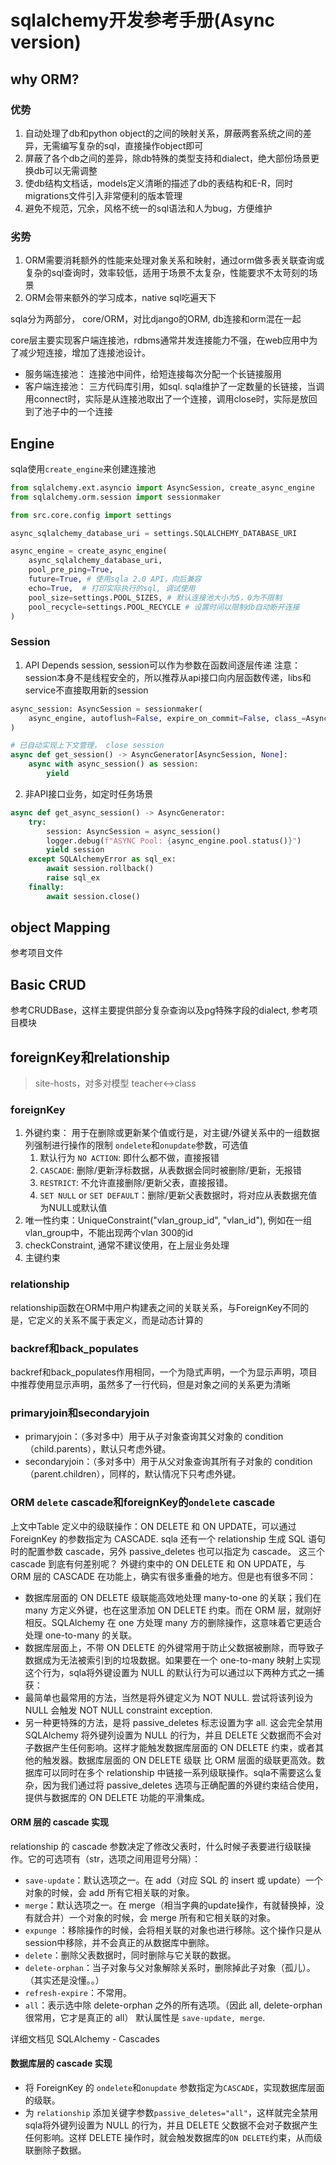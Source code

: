 # sqlalchemy开发参考手册(Async version)
## why ORM?
### 优势
1. 自动处理了db和python object的之间的映射关系，屏蔽两套系统之间的差异，无需编写复杂的sql，直接操作object即可
2. 屏蔽了各个db之间的差异，除db特殊的类型支持和dialect，绝大部份场景更换db可以无需调整
3. 使db结构文档话，models定义清晰的描述了db的表结构和E-R，同时migrations文件引入非常便利的版本管理
4. 避免不规范，冗余，风格不统一的sql语法和人为bug，方便维护
### 劣势
1. ORM需要消耗额外的性能来处理对象关系和映射，通过orm做多表关联查询或复杂的sql查询时，效率较低，适用于场景不太复杂，性能要求不太苛刻的场景
2. ORM会带来额外的学习成本，native sql吃遍天下

sqla分为两部分， core/ORM，对比django的ORM, db连接和orm混在一起

core层主要实现客户端连接池，rdbms通常并发连接能力不强，在web应用中为了减少短连接，增加了连接池设计。
- 服务端连接池： 连接池中间件，给短连接每次分配一个长链接服用
- 客户端连接池： 三方代码库引用，如sql. sqla维护了一定数量的长链接，当调用connect时，实际是从连接池取出了一个连接，调用close时，实际是放回到了池子中的一个连接

## Engine
sqla使用`create_engine`来创建连接池
```python
from sqlalchemy.ext.asyncio import AsyncSession, create_async_engine
from sqlalchemy.orm.session import sessionmaker

from src.core.config import settings

async_sqlalchemy_database_uri = settings.SQLALCHEMY_DATABASE_URI

async_engine = create_async_engine(
    async_sqlalchemy_database_uri,
    pool_pre_ping=True,
    future=True, # 使用sqla 2.0 API，向后兼容
    echo=True,  # 打印实际执行的sql, 调试使用
    pool_size=settings.POOL_SIZES, # 默认连接池大小为5，0为不限制
    pool_recycle=settings.POOL_RECYCLE # 设置时间以限制db自动断开连接
)
```
### Session
1. API Depends session, session可以作为参数在函数间逐层传递
注意： session本身不是线程安全的，所以推荐从api接口向内层函数传递，libs和service不直接取用新的session
```python
async_session: AsyncSession = sessionmaker(
    async_engine, autoflush=False, expire_on_commit=False, class_=AsyncSession
)

# 已自动实现上下文管理， close session
async def get_session() -> AsyncGenerator[AsyncSession, None]:
    async with async_session() as session:
        yield

```
2. 非API接口业务，如定时任务场景
```python
async def get_async_session() -> AsyncGenerator:
    try:
        session: AsyncSession = async_session()
        logger.debug(f"ASYNC Pool: {async_engine.pool.status()}")
        yield session
    except SQLAlchemyError as sql_ex:
        await session.rollback()
        raise sql_ex
    finally:
        await session.close()
```

## object Mapping
参考项目文件

## Basic CRUD
参考CRUDBase，这样主要提供部分复杂查询以及pg特殊字段的dialect, 参考项目模块

## foreignKey和relationship
> site-hosts，对多对模型 teacher<->class
### foreignKey
1. 外键约束： 用于在删除或更新某个值或行是，对主键/外键关系中的一组数据列强制进行操作的限制
    `ondelete`和`onupdate`参数，可选值
    1. 默认行为 `NO ACTION`: 即什么都不做，直接报错
    2. `CASCADE`: 删除/更新浮标数据，从表数据会同时被删除/更新，无报错
    3. `RESTRICT`: 不允许直接删除/更新父表，直接报错。
    4. `SET NULL` or `SET DEFAULT`：删除/更新父表数据时，将对应从表数据充值为NULL或默认值
2. 唯一性约束：UniqueConstraint("vlan_group_id", "vlan_id"), 例如在一组vlan_group中，不能出现两个vlan 300的id
3. checkConstraint, 通常不建议使用，在上层业务处理
4. 主键约束

### relationship
relationship函数在ORM中用户构建表之间的关联关系，与ForeignKey不同的是，它定义的关系不属于表定义，而是动态计算的

### backref和back_populates
backref和back_populates作用相同，一个为隐式声明，一个为显示声明，项目中推荐使用显示声明，虽然多了一行代码，但是对象之间的关系更为清晰

### primaryjoin和secondaryjoin
- primaryjoin：（多对多中）用于从子对象查询其父对象的 condition（child.parents），默认只考虑外键。
- secondaryjoin：（多对多中）用于从父对象查询其所有子对象的 condition（parent.children），同样的，默认情况下只考虑外键。

### ORM `delete` cascade和foreignKey的`ondelete` cascade
上文中Table 定义中的级联操作：ON DELETE 和 ON UPDATE，可以通过 ForeignKey 的参数指定为 CASCADE.
sqla 还有一个 relationship 生成 SQL 语句时的配置参数 cascade，另外 passive_deletes 也可以指定为 cascade。
这三个 cascade 到底有何差别呢？
外键约束中的 ON DELETE 和 ON UPDATE，与 ORM 层的 CASCADE 在功能上，确实有很多重叠的地方。但是也有很多不同：

- 数据库层面的 ON DELETE 级联能高效地处理 many-to-one 的关联；我们在 many 方定义外键，也在这里添加 ON DELETE 约束。而在 ORM 层，就刚好相反。SQLAlchemy 在 one 方处理 many 方的删除操作，这意味着它更适合处理 one-to-many 的关联。
- 数据库层面上，不带 ON DELETE 的外键常用于防止父数据被删除，而导致子数据成为无法被索引到的垃圾数据。如果要在一个 one-to-many 映射上实现这个行为，sqla将外键设置为 NULL 的默认行为可以通过以下两种方式之一捕获：
- 最简单也最常用的方法，当然是将外键定义为 NOT NULL. 尝试将该列设为 NULL 会触发 NOT NULL constraint exception.
- 另一种更特殊的方法，是将 passive_deletes 标志设置为字 all. 这会完全禁用 SQLAlchemy 将外键列设置为 NULL 的行为，并且 DELETE 父数据而不会对子数据产生任何影响。这样才能触发数据库层面的 ON DELETE 约束，或者其他的触发器。数据库层面的 ON DELETE 级联 比 ORM 层面的级联更高效。数据库可以同时在多个 relationship 中链接一系列级联操作。sqla不需要这么复杂，因为我们通过将 passive_deletes 选项与正确配置的外键约束结合使用，提供与数据库的 ON DELETE 功能的平滑集成。
#### ORM 层的 cascade 实现
relationship 的 cascade 参数决定了修改父表时，什么时候子表要进行级联操作。它的可选项有（str，选项之间用逗号分隔）：

- `save-update`：默认选项之一。在 add（对应 SQL 的 insert 或 update）一个对象的时候，会 add 所有它相关联的对象。
- `merge`：默认选项之一。在 merge（相当字典的update操作，有就替换掉，没有就合并）一个对象的时候，会 merge 所有和它相关联的对象。
- `expunge` ：移除操作的时候，会将相关联的对象也进行移除。这个操作只是从session中移除，并不会真正的从数据库中删除。
- `delete`：删除父表数据时，同时删除与它关联的数据。
- `delete-orphan`：当子对象与父对象解除关系时，删除掉此子对象（孤儿）。（其实还是没懂。。）
- `refresh-expire`：不常用。
- `all`：表示选中除 delete-orphan 之外的所有选项。（因此 all, delete-orphan 很常用，它才是真正的 all）
默认属性是 `save-update, merge`.

详细文档见 SQLAlchemy - Cascades

#### 数据库层的 cascade 实现
- 将 ForeignKey 的 `ondelete`和`onupdate` 参数指定为`CASCADE`，实现数据库层面的级联。
- 为 `relationship` 添加关键字参数`passive_deletes="all"`，这样就完全禁用sqla将外键列设置为 NULL 的行为，并且 DELETE 父数据不会对子数据产生任何影响。这样 DELETE 操作时，就会触发数据库的`ON DELETE`约束，从而级联删除子数据。
